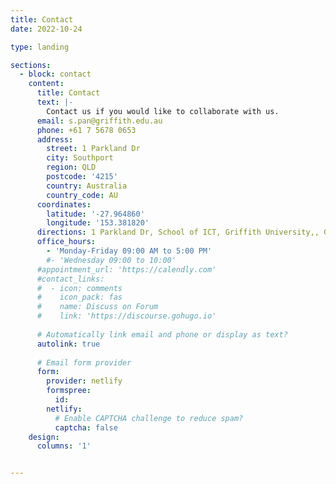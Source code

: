 ```yaml
---
title: Contact
date: 2022-10-24

type: landing

sections:
  - block: contact
    content:
      title: Contact
      text: |-
        Contact us if you would like to collaborate with us.
      email: s.pan@griffith.edu.au
      phone: +61 7 5678 0653
      address:
        street: 1 Parkland Dr
        city: Southport
        region: QLD
        postcode: '4215'
        country: Australia
        country_code: AU
      coordinates:
        latitude: '-27.964860'
        longitude: '153.381820'
      directions: 1 Parkland Dr, School of ICT, Griffith University,, Gold Coast, QLD 4125
      office_hours:
        - 'Monday-Friday 09:00 AM to 5:00 PM'
        #- 'Wednesday 09:00 to 10:00'
      #appointment_url: 'https://calendly.com'
      #contact_links:
      #  - icon: comments
      #    icon_pack: fas
      #    name: Discuss on Forum
      #    link: 'https://discourse.gohugo.io'
    
      # Automatically link email and phone or display as text?
      autolink: true
    
      # Email form provider
      form:
        provider: netlify
        formspree:
          id:
        netlify:
          # Enable CAPTCHA challenge to reduce spam?
          captcha: false
    design:
      columns: '1'


---
```

